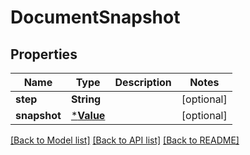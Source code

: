 # DocumentSnapshot

## Properties
Name | Type | Description | Notes
------------ | ------------- | ------------- | -------------
**step** | **String** |  | [optional] 
**snapshot** | [***Value**](.md) |  | [optional] 

[[Back to Model list]](../README.md#documentation-for-models) [[Back to API list]](../README.md#documentation-for-api-endpoints) [[Back to README]](../README.md)


